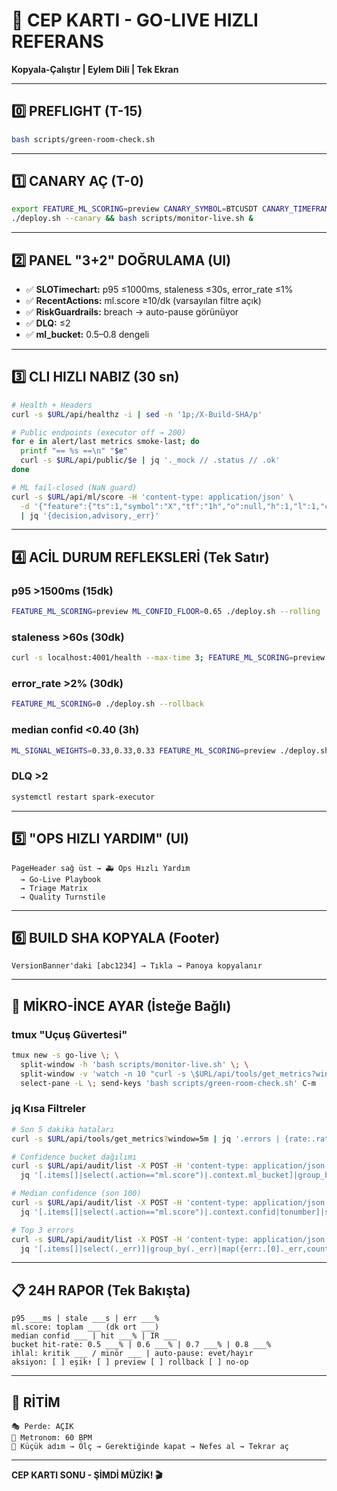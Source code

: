 # 🎯 CEP KARTI - GO-LIVE HIZLI REFERANS

**Kopyala-Çalıştır | Eylem Dili | Tek Ekran**

---

## 0️⃣ PREFLIGHT (T-15)

```bash
bash scripts/green-room-check.sh
```

---

## 1️⃣ CANARY AÇ (T-0)

```bash
export FEATURE_ML_SCORING=preview CANARY_SYMBOL=BTCUSDT CANARY_TIMEFRAME=1h
./deploy.sh --canary && bash scripts/monitor-live.sh &
```

---

## 2️⃣ PANEL "3+2" DOĞRULAMA (UI)

- ✅ **SLOTimechart:** p95 ≤1000ms, staleness ≤30s, error_rate ≤1%
- ✅ **RecentActions:** ml.score ≥10/dk (varsayılan filtre açık)
- ✅ **RiskGuardrails:** breach → auto-pause görünüyor
- ✅ **DLQ:** ≤2
- ✅ **ml_bucket:** 0.5–0.8 dengeli

---

## 3️⃣ CLI HIZLI NABIZ (30 sn)

```bash
# Health + Headers
curl -s $URL/api/healthz -i | sed -n '1p;/X-Build-SHA/p'

# Public endpoints (executor off → 200)
for e in alert/last metrics smoke-last; do
  printf "== %s ==\n" "$e"
  curl -s $URL/api/public/$e | jq '._mock // .status // .ok'
done

# ML fail-closed (NaN guard)
curl -s $URL/api/ml/score -H 'content-type: application/json' \
  -d '{"feature":{"ts":1,"symbol":"X","tf":"1h","o":null,"h":1,"l":1,"c":1,"v":1}}' \
  | jq '{decision,advisory,_err}'
```

---

## 4️⃣ ACİL DURUM REFLEKSLERİ (Tek Satır)

### p95 >1500ms (15dk)
```bash
FEATURE_ML_SCORING=preview ML_CONFID_FLOOR=0.65 ./deploy.sh --rolling
```

### staleness >60s (30dk)
```bash
curl -s localhost:4001/health --max-time 3; FEATURE_ML_SCORING=preview ./deploy.sh --rolling
```

### error_rate >2% (30dk)
```bash
FEATURE_ML_SCORING=0 ./deploy.sh --rollback
```

### median confid <0.40 (3h)
```bash
ML_SIGNAL_WEIGHTS=0.33,0.33,0.33 FEATURE_ML_SCORING=preview ./deploy.sh --rolling
```

### DLQ >2
```bash
systemctl restart spark-executor
```

---

## 5️⃣ "OPS HIZLI YARDIM" (UI)

```
PageHeader sağ üst → 🚑 Ops Hızlı Yardım
  → Go-Live Playbook
  → Triage Matrix
  → Quality Turnstile
```

---

## 6️⃣ BUILD SHA KOPYALA (Footer)

```
VersionBanner'daki [abc1234] → Tıkla → Panoya kopyalanır
```

---

## 🔧 MİKRO-İNCE AYAR (İsteğe Bağlı)

### tmux "Uçuş Güvertesi"
```bash
tmux new -s go-live \; \
  split-window -h 'bash scripts/monitor-live.sh' \; \
  split-window -v 'watch -n 10 "curl -s \$URL/api/tools/get_metrics?window=5m | jq"' \; \
  select-pane -L \; send-keys 'bash scripts/green-room-check.sh' C-m
```

### jq Kısa Filtreler

```bash
# Son 5 dakika hataları
curl -s $URL/api/tools/get_metrics?window=5m | jq '.errors | {rate:.rate, last:.last}'

# Confidence bucket dağılımı
curl -s $URL/api/audit/list -X POST -H 'content-type: application/json' -d '{"limit":500}' | \
  jq '[.items[]|select(.action=="ml.score")|.context.ml_bucket]|group_by(.)|map({bucket:.[0],count:length})'

# Median confidence (son 100)
curl -s $URL/api/audit/list -X POST -H 'content-type: application/json' -d '{"limit":100}' | \
  jq '[.items[]|select(.action=="ml.score")|.context.confid|tonumber]|sort|.[length/2]'

# Top 3 errors
curl -s $URL/api/audit/list -X POST -H 'content-type: application/json' -d '{"limit":200}' | \
  jq '[.items[]|select(._err)]|group_by(._err)|map({err:.[0]._err,count:length})|sort_by(.count)|reverse|.[0:3]'
```

---

## 📋 24H RAPOR (Tek Bakışta)

```
p95 ___ms | stale ___s | err ___%
ml.score: toplam ___ (dk ort ___)
median confid ___ | hit ___% | IR ___
bucket hit-rate: 0.5 ___% | 0.6 ___% | 0.7 ___% | 0.8 ___%
ihlal: kritik ___ / minör ___ | auto-pause: evet/hayır
aksiyon: [ ] eşik↑ [ ] preview [ ] rollback [ ] no-op
```

---

## 🎵 RİTİM

```
🎭 Perde: AÇIK
🎵 Metronom: 60 BPM
📏 Küçük adım → Ölç → Gerektiğinde kapat → Nefes al → Tekrar aç
```

---

**CEP KARTI SONU - ŞİMDİ MÜZİK! 🎬**

